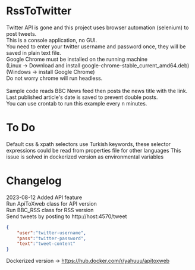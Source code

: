 # RssToTwitter

Twitter API is gone and this project uses browser automation (selenium) to post tweets.\
This is a console application, no GUI.\
You need to enter your twitter username and password once, they will be saved in plain text file.\
Google Chrome must be installed on the running machine\
(Linux -> Download and install google-chrome-stable_current_amd64.deb)\
(Windows -> install Google Chrome)\
Do not worry chrome will run headless.\
\
Sample code reads BBC News feed then posts the news title with the link.\
Last published article's date is saved to prevent double posts.
\
You can use crontab to run this example every n minutes.

# To Do
Default css & xpath selectors use Turkish keywords, these selector expressions could be read from properties file for other languages
This issue is solved in dockerized version as environmental variables


# Changelog
2023-08-12 Added API feature \
Run ApiToXweb class for API version \
Run BBC_RSS class for RSS version \
Send tweets by posting to http://host:4570/tweet
```json
{
    "user":"twitter-username",
    "pass":"twitter-password",
    "text":"tweet-content"
}
```
Dockerized version -> https://hub.docker.com/r/yahuuu/apitoxweb
